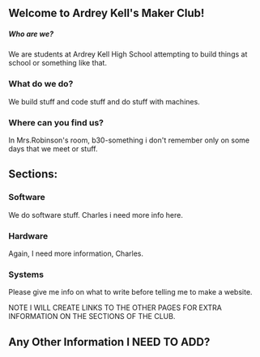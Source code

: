 ## Welcome to Ardrey Kell's Maker Club!

##### Who are we?
We are students at Ardrey Kell High School attempting to build things at school or something like that.

### What do we do?
We build stuff and code stuff and do stuff with machines.

### Where can you find us?
In Mrs.Robinson's room, b30-something i don't remember only on some days that we meet or stuff.

## Sections:

### Software
We do software stuff. Charles i need more info here.
### Hardware
Again, I need more information, Charles.
### Systems
Please give me info on what to write before telling me to make a website.


NOTE I WILL CREATE LINKS TO THE OTHER PAGES FOR EXTRA INFORMATION ON THE SECTIONS OF THE CLUB.

## Any Other Information I NEED TO ADD?
